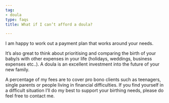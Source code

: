 ```yaml
---
tag:
- doula
type: faqs
title: What if I can’t afford a doula?

---
```

I am happy to work out a payment plan that works around your needs.

It’s also great to think about prioritising and comparing the birth of your baby/s with other expenses in your life (holidays, weddings, business expenses etc..). A doula is an excellent investment into the future of your new family.

A percentage of my fees are to cover pro bono clients such as teenagers, single parents or people living in financial difficulties. If you find yourself in a difficult situation I’ll do my best to support your birthing needs, please do feel free to contact me.